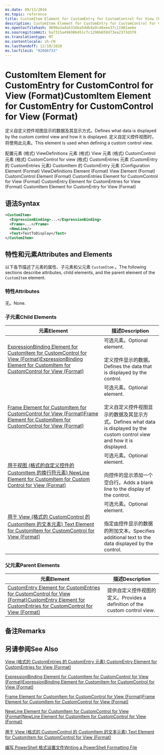 ```yaml
---
ms.date: 09/13/2016
ms.topic: reference
title: CustomItem Element for CustomEntry for CustomControl for View (Format)
description: CustomItem Element for CustomEntry for CustomControl for View (Format)
ms.openlocfilehash: 9090a3ada5316ba5ddb4a9c46eee37c11982ae6e
ms.sourcegitcommit: ba7315a496986451cfc1296b659d73ea2373d3f0
ms.translationtype: MT
ms.contentlocale: zh-CN
ms.lasthandoff: 12/10/2020
ms.locfileid: "92666733"
---
```

# <a name="customitem-element-for-customentry-for-customcontrol-for-view-format"></a><span data-ttu-id="d006a-103">CustomItem Element for CustomEntry for CustomControl for View (Format)</span><span class="sxs-lookup"><span data-stu-id="d006a-103">CustomItem Element for CustomEntry for CustomControl for View (Format)</span></span>

<span data-ttu-id="d006a-104">定义自定义控件视图显示的数据及其显示方式。</span><span class="sxs-lookup"><span data-stu-id="d006a-104">Defines what data is displayed by the custom control view and how it is displayed.</span></span> <span data-ttu-id="d006a-105">定义自定义控件视图时，将使用此元素。</span><span class="sxs-lookup"><span data-stu-id="d006a-105">This element is used when defining a custom control view.</span></span>

<span data-ttu-id="d006a-106">配置元素 (格式) ViewDefinitions 元素 (格式) View 元素 (格式) CustomControl 元素 (格式) CustomControl for view (格式) CustomEntries 元素 (CustomEntry 的 CustomEntries 元素) CustomItem 的 CustomEntry 元素 (</span><span class="sxs-lookup"><span data-stu-id="d006a-106">Configuration Element (Format) ViewDefinitions Element (Format) View Element (Format) CustomControl Element (Format) CustomEntries Element for CustomControl for View (Format) CustomEntry Element for CustomEntries for View (Format) CustomItem Element for CustomEntry for View (Format)</span></span>

## <a name="syntax"></a><span data-ttu-id="d006a-107">语法</span><span class="sxs-lookup"><span data-stu-id="d006a-107">Syntax</span></span>

```xml
<CustomItem>
  <ExpressionBinding>...</ExpressionBinding>
  <Frame>...</Frame>
  <NewLine/>
  <Text>TextToDisplay</Text>
</CustomItem>
```

## <a name="attributes-and-elements"></a><span data-ttu-id="d006a-108">特性和元素</span><span class="sxs-lookup"><span data-stu-id="d006a-108">Attributes and Elements</span></span>

<span data-ttu-id="d006a-109">以下各节描述了元素的属性、子元素和父元素 `CustomItem` 。</span><span class="sxs-lookup"><span data-stu-id="d006a-109">The following sections describe attributes, child elements, and the parent element of the `CustomItem` element.</span></span>

### <a name="attributes"></a><span data-ttu-id="d006a-110">特性</span><span class="sxs-lookup"><span data-stu-id="d006a-110">Attributes</span></span>

<span data-ttu-id="d006a-111">无。</span><span class="sxs-lookup"><span data-stu-id="d006a-111">None.</span></span>

### <a name="child-elements"></a><span data-ttu-id="d006a-112">子元素</span><span class="sxs-lookup"><span data-stu-id="d006a-112">Child Elements</span></span>

|<span data-ttu-id="d006a-113">元素</span><span class="sxs-lookup"><span data-stu-id="d006a-113">Element</span></span>|<span data-ttu-id="d006a-114">描述</span><span class="sxs-lookup"><span data-stu-id="d006a-114">Description</span></span>|
|-------------|-----------------|
|[<span data-ttu-id="d006a-115">ExpressionBinding Element for CustomItem for CustomControl for View (Format)</span><span class="sxs-lookup"><span data-stu-id="d006a-115">ExpressionBinding Element for CustomItem for CustomControl for View (Format)</span></span>](./expressionbinding-element-for-customitem-for-customcontrol-for-view-format.md)|<span data-ttu-id="d006a-116">可选元素。</span><span class="sxs-lookup"><span data-stu-id="d006a-116">Optional element.</span></span><br /><br /> <span data-ttu-id="d006a-117">定义控件显示的数据。</span><span class="sxs-lookup"><span data-stu-id="d006a-117">Defines the data that is displayed by the control.</span></span>|
|[<span data-ttu-id="d006a-118">Frame Element for CustomItem for CustomControl for View (Format)</span><span class="sxs-lookup"><span data-stu-id="d006a-118">Frame Element for CustomItem for CustomControl for View (Format)</span></span>](./frame-element-for-customitem-for-customcontrol-for-view-format.md)|<span data-ttu-id="d006a-119">可选元素。</span><span class="sxs-lookup"><span data-stu-id="d006a-119">Optional element.</span></span><br /><br /> <span data-ttu-id="d006a-120">定义自定义控件视图显示的数据及其显示方式。</span><span class="sxs-lookup"><span data-stu-id="d006a-120">Defines what data is displayed by the custom control view and how it is displayed.</span></span>|
|[<span data-ttu-id="d006a-121">用于视图 (格式的自定义控件的 CustomItem 的换行符元素) </span><span class="sxs-lookup"><span data-stu-id="d006a-121">NewLine Element for CustomItem for Custom Control for View (Format)</span></span>](./newline-element-for-customitem-for-customcontrol-for-view-format.md)|<span data-ttu-id="d006a-122">可选元素。</span><span class="sxs-lookup"><span data-stu-id="d006a-122">Optional element.</span></span><br /><br /> <span data-ttu-id="d006a-123">向控件的显示添加一个空白行。</span><span class="sxs-lookup"><span data-stu-id="d006a-123">Adds a blank line to the display of the control.</span></span>|
|[<span data-ttu-id="d006a-124">用于 View (格式的 CustomControl 的 CustomItem 的文本元素) </span><span class="sxs-lookup"><span data-stu-id="d006a-124">Text Element for CustomItem for CustomControl for View (Format)</span></span>](./text-element-for-customitem-for-customview-for-view-format.md)|<span data-ttu-id="d006a-125">可选元素。</span><span class="sxs-lookup"><span data-stu-id="d006a-125">Optional element.</span></span><br /><br /> <span data-ttu-id="d006a-126">指定由控件显示的数据的附加文本。</span><span class="sxs-lookup"><span data-stu-id="d006a-126">Specifies additional text to the data displayed by the control.</span></span>|

### <a name="parent-elements"></a><span data-ttu-id="d006a-127">父元素</span><span class="sxs-lookup"><span data-stu-id="d006a-127">Parent Elements</span></span>

|<span data-ttu-id="d006a-128">元素</span><span class="sxs-lookup"><span data-stu-id="d006a-128">Element</span></span>|<span data-ttu-id="d006a-129">描述</span><span class="sxs-lookup"><span data-stu-id="d006a-129">Description</span></span>|
|-------------|-----------------|
|[<span data-ttu-id="d006a-130">CustomEntry Element for CustomEntries for CustomControl for View (Format)</span><span class="sxs-lookup"><span data-stu-id="d006a-130">CustomEntry Element for CustomEntries for CustomControl for View (Format)</span></span>](./customentry-element-for-customentries-for-customcontrol-for-view-format.md)|<span data-ttu-id="d006a-131">提供自定义控件视图的定义。</span><span class="sxs-lookup"><span data-stu-id="d006a-131">Provides a definition of the custom control view.</span></span>|

## <a name="remarks"></a><span data-ttu-id="d006a-132">备注</span><span class="sxs-lookup"><span data-stu-id="d006a-132">Remarks</span></span>

## <a name="see-also"></a><span data-ttu-id="d006a-133">另请参阅</span><span class="sxs-lookup"><span data-stu-id="d006a-133">See Also</span></span>

[<span data-ttu-id="d006a-134">View (格式的 CustomEntries 的 CustomEntry 元素) </span><span class="sxs-lookup"><span data-stu-id="d006a-134">CustomEntry Element for CustomEntries for View (Format)</span></span>](./customentry-element-for-customentries-for-customcontrol-for-view-format.md)

[<span data-ttu-id="d006a-135">ExpressionBinding Element for CustomItem for CustomControl for View (Format)</span><span class="sxs-lookup"><span data-stu-id="d006a-135">ExpressionBinding Element for CustomItem for CustomControl for View (Format)</span></span>](./expressionbinding-element-for-customitem-for-customcontrol-for-view-format.md)

[<span data-ttu-id="d006a-136">Frame Element for CustomItem for CustomControl for View (Format)</span><span class="sxs-lookup"><span data-stu-id="d006a-136">Frame Element for CustomItem for CustomControl for View (Format)</span></span>](./frame-element-for-customitem-for-customcontrol-for-view-format.md)

[<span data-ttu-id="d006a-137">NewLine Element for CustomItem for CustomControl for View (Format)</span><span class="sxs-lookup"><span data-stu-id="d006a-137">NewLine Element for CustomItem for CustomControl for View (Format)</span></span>](./newline-element-for-customitem-for-customcontrol-for-view-format.md)

[<span data-ttu-id="d006a-138">用于 View (格式的 CustomControl 的 CustomItem 的文本元素) </span><span class="sxs-lookup"><span data-stu-id="d006a-138">Text Element for CustomItem for CustomControl for View (Format)</span></span>](./text-element-for-customitem-for-customview-for-view-format.md)

[<span data-ttu-id="d006a-139">编写 PowerShell 格式设置文件</span><span class="sxs-lookup"><span data-stu-id="d006a-139">Writing a PowerShell Formatting File</span></span>](./writing-a-powershell-formatting-file.md)

